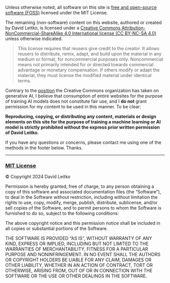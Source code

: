 <p>Unless otherwise noted, all software on this site is <a href="https://en.wikipedia.org/wiki/Free_and_open-source_software" rel="noopener">free and open-source software (FOSS)</a> licensed under the MIT License.</p>
<p>The remaining (non-software) content on this website, authored or created by David Leitko, is licensed under a <a href="https://creativecommons.org/licenses/by-nc-sa/4.0/" rel="noopener">Creative Commons Attribution-NonCommercial-ShareAlike 4.0 International license (CC BY-NC-SA 4.0)</a> unless otherwise indicated.</p>
<blockquote>
<p>This license requires that reusers give credit to the creator. It allows reusers to distribute, remix, adapt, and build upon the material in any medium or format, for noncommercial purposes only. Noncommercial means not primarily intended for or directed towards commercial advantage or monetary compensation. If others modify or adapt the material, they must license the modified material under identical terms.</p>
</blockquote>
<p>Contrary to the <a href="https://creativecommons.org/2023/08/18/understanding-cc-licenses-and-generative-ai/" rel="noopener">position</a> the Creative Commons organization has taken on generative AI, I believe that consumption of entire websites for the purpose of training AI models does not constitute fair use, and I <strong>do not</strong> grant permission for my content to be used in this manner. To be clear:</p>
<p><strong>Reproducing, copying, or distributing any content, materials or design elements on this site for the purpose of training a machine learning or AI model is strictly prohibited without the express prior written permission of David Leitko.</strong></p>
<p>If you have any questions or concerns, please contact me using one of the methods in the footer below. Thanks.</p>
<hr>
<h3 id="mit-license"><a class="heading-anchor" href="#mit-license">MIT License</a></h3>
<p>© Copyright 2024 David Leitko</p>
<p>Permission is hereby granted, free of charge, to any person obtaining a copy of this software and associated documentation files (the “Software”), to deal in the Software without restriction, including without limitation the rights to use, copy, modify, merge, publish, distribute, sublicense, and/or sell copies of the Software, and to permit persons to whom the Software is furnished to do so, subject to the following conditions:</p>
<p>The above copyright notice and this permission notice shall be included in all copies or substantial portions of the Software.</p>
<p>THE SOFTWARE IS PROVIDED “AS IS”, WITHOUT WARRANTY OF ANY KIND, EXPRESS OR IMPLIED, INCLUDING BUT NOT LIMITED TO THE WARRANTIES OF MERCHANTABILITY, FITNESS FOR A PARTICULAR PURPOSE AND NONINFRINGEMENT. IN NO EVENT SHALL THE AUTHORS OR COPYRIGHT HOLDERS BE LIABLE FOR ANY CLAIM, DAMAGES OR OTHER LIABILITY, WHETHER IN AN ACTION OF CONTRACT, TORT OR OTHERWISE, ARISING FROM, OUT OF OR IN CONNECTION WITH THE SOFTWARE OR THE USE OR OTHER DEALINGS IN THE SOFTWARE.</p>


